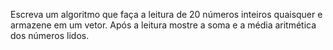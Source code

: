 Escreva um algoritmo que faça a leitura de 20 números inteiros quaisquer e
armazene em um vetor. Após a leitura mostre a soma e a média aritmética dos
números lidos.
